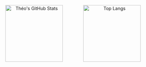 <p align="center">
  <img src="https://github-readme-stats.vercel.app/api?username=theozanchi&show_icons=true&theme=radical" alt="Théo's GitHub Stats" height="180em" style="margin-right: 30px;">
  <img src="https://github-readme-stats.vercel.app/api/top-langs/?username=theozanchi&theme=radical" alt="Top Langs" height="180em" style="margin-left: 30px;">
</p>

<!--

**theozanchi/theozanchi** is a ✨ _special_ ✨ repository because its `README.md` (this file) appears on your GitHub profile.

Here are some ideas to get you started:

- 🔭 I’m currently working on ...
- 🌱 I’m currently learning ...
- 👯 I’m looking to collaborate on ...
- 🤔 I’m looking for help with ...
- 💬 Ask me about ...
- 📫 How to reach me: ...
- 😄 Pronouns: ...
- ⚡ Fun fact: ...
-->

